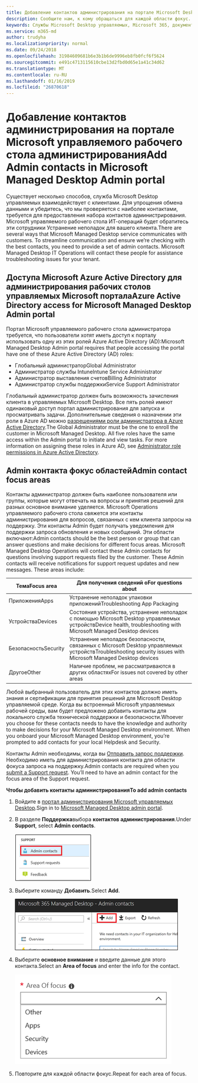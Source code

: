 ```yaml
---
title: Добавление контактов администрирования на портале Microsoft Desktop управляемых администрирования
description: Сообщите нам, к кому обращаться для каждой области фокус.
keywords: Службы Microsoft Desktop управляемых, Microsoft 365, документация
ms.service: m365-md
author: trudyha
ms.localizationpriority: normal
ms.date: 09/24/2018
ms.openlocfilehash: 31984609681b6e3b1b6de9996eb8fb0fcf6f5624
ms.sourcegitcommit: e491c4713115610cbe13d2fbd0d65e1a41c34d62
ms.translationtype: MT
ms.contentlocale: ru-RU
ms.lasthandoff: 01/16/2019
ms.locfileid: "26870618"
---
```

# <a name="add-admin-contacts-in-microsoft-managed-desktop-admin-portal"></a><span data-ttu-id="b7d6e-104">Добавление контактов администрирования на портале Microsoft управляемого рабочего стола администрирования</span><span class="sxs-lookup"><span data-stu-id="b7d6e-104">Add Admin contacts in Microsoft Managed Desktop Admin portal</span></span>

<span data-ttu-id="b7d6e-p101">Существует несколько способов, служба Microsoft Desktop управляемых взаимодействует с клиентами. Для упрощения обмена данными и убедитесь, что мы проверяется с наиболее контактами, требуется для предоставления набора контактов администрирования. Microsoft управляемого рабочего стола ИТ-операций будет обратитесь эти сотрудники Устранение неполадок для вашего клиента.</span><span class="sxs-lookup"><span data-stu-id="b7d6e-p101">There are several ways that Microsoft Managed Desktop service communicates with customers. To streamline communication and ensure we’re checking with the best contacts, you need to provide a set of admin contacts. Microsoft Managed Desktop IT Operations will contact these people for assistance troubleshooting issues for your tenant.</span></span> 

## <a name="azure-active-directory-access-for-microsoft-managed-desktop-admin-portal"></a><span data-ttu-id="b7d6e-108">Доступа Microsoft Azure Active Directory для администрирования рабочих столов управляемых Microsoft портала</span><span class="sxs-lookup"><span data-stu-id="b7d6e-108">Azure Active Directory access for Microsoft Managed Desktop Admin portal</span></span>

<span data-ttu-id="b7d6e-109">Портал Microsoft управляемого рабочего стола администратора требуется, что пользователи хотят иметь доступ к порталу использовать одну из этих ролей Azure Active Directory (AD):</span><span class="sxs-lookup"><span data-stu-id="b7d6e-109">Microsoft Managed Desktop Admin portal requires that people accessing the portal have one of these Azure Active Directory (AD) roles:</span></span>
- <span data-ttu-id="b7d6e-110">Глобальный администратор</span><span class="sxs-lookup"><span data-stu-id="b7d6e-110">Global Administrator</span></span>
- <span data-ttu-id="b7d6e-111">Администратор службы Intune</span><span class="sxs-lookup"><span data-stu-id="b7d6e-111">Intune Service Administrator</span></span>
- <span data-ttu-id="b7d6e-112">Администратор выставления счетов</span><span class="sxs-lookup"><span data-stu-id="b7d6e-112">Billing Administrator</span></span>
- <span data-ttu-id="b7d6e-113">Администратор службы поддержки</span><span class="sxs-lookup"><span data-stu-id="b7d6e-113">Service Support Administrator</span></span>

<span data-ttu-id="b7d6e-p102">Глобальный администратор должен быть возможность зачисления клиента в управляемых Microsoft Desktop.  Все пять ролей имеют одинаковый доступ портал администрирования для запуска и просматривать задачи.  Дополнительные сведения о назначении эти роли в Azure AD можно [разрешениями роли администратора в Azure Active Directory](https://docs.microsoft.com/azure/active-directory/users-groups-roles/directory-assign-admin-roles).</span><span class="sxs-lookup"><span data-stu-id="b7d6e-p102">The Global Administrator must be the one to enroll the customer in Microsoft Managed Desktop.  All five roles have the same access within the Admin portal to initiate and view tasks.  For more information on assigning these roles in Azure AD, see [Administrator role permissions in Azure Active Directory](https://docs.microsoft.com/azure/active-directory/users-groups-roles/directory-assign-admin-roles).</span></span> 

## <a name="admin-contact-focus-areas"></a><span data-ttu-id="b7d6e-117">Admin контакта фокус областей</span><span class="sxs-lookup"><span data-stu-id="b7d6e-117">Admin contact focus areas</span></span>

<span data-ttu-id="b7d6e-p103">Контакты администратор должен быть наиболее пользователя или группы, которые могут отвечать на вопросы и принятия решений для разных основное внимание уделяется.  Microsoft Operations управляемого рабочего стола свяжется эти контакты администрирования для вопросов, связанных с кем клиента запросы на поддержку.  Эти контакты Admin будет получать уведомления для поддержки запроса обновления и новых сообщений.  Эти области включают:</span><span class="sxs-lookup"><span data-stu-id="b7d6e-p103">Admin contacts should be the best person or group that can answer questions and make decisions for different focus areas.  Microsoft Managed Desktop Operations will contact these Admin contacts for questions involving support requests filed by the customer.  These Admin contacts will receive notifications for support request updates and new messages.  These areas include:</span></span>

<span data-ttu-id="b7d6e-122">Тема</span><span class="sxs-lookup"><span data-stu-id="b7d6e-122">Focus area</span></span> | <span data-ttu-id="b7d6e-123">Для получения сведений о</span><span class="sxs-lookup"><span data-stu-id="b7d6e-123">For questions about</span></span>
--- | ---
<span data-ttu-id="b7d6e-124">Приложения</span><span class="sxs-lookup"><span data-stu-id="b7d6e-124">Apps</span></span> | <span data-ttu-id="b7d6e-125">Устранение неполадок упаковки приложений</span><span class="sxs-lookup"><span data-stu-id="b7d6e-125">Troubleshooting App Packaging</span></span>
<span data-ttu-id="b7d6e-126">Устройства</span><span class="sxs-lookup"><span data-stu-id="b7d6e-126">Devices</span></span> | <span data-ttu-id="b7d6e-127">Состояния устройства, устранение неполадок с помощью Microsoft Desktop управляемых устройств</span><span class="sxs-lookup"><span data-stu-id="b7d6e-127">Device health, troubleshooting with Microsoft Managed Desktop devices</span></span>
<span data-ttu-id="b7d6e-128">Безопасность</span><span class="sxs-lookup"><span data-stu-id="b7d6e-128">Security</span></span> | <span data-ttu-id="b7d6e-129">Устранение неполадок безопасности, связанных с Microsoft Desktop управляемых устройств</span><span class="sxs-lookup"><span data-stu-id="b7d6e-129">Troubleshooting security issues with Microsoft Managed Desktop devices</span></span>
<span data-ttu-id="b7d6e-130">Другое</span><span class="sxs-lookup"><span data-stu-id="b7d6e-130">Other</span></span> | <span data-ttu-id="b7d6e-131">Наличие проблем, не рассматриваются в других областях</span><span class="sxs-lookup"><span data-stu-id="b7d6e-131">For issues not covered by other areas</span></span>

<span data-ttu-id="b7d6e-p104">Любой выбранный пользователь для этих контактов должно иметь знания и сертификации для принятия решений для Microsoft Desktop управляемой среде. Когда вы встроенный Microsoft управляемых рабочей среды, вам будет предложено добавить контакты для локального служба технической поддержки и безопасности.</span><span class="sxs-lookup"><span data-stu-id="b7d6e-p104">Whoever you choose for these contacts needs to have the knowledge and authority to make decisions for your Microsoft Managed Desktop environment. When you onboard your Microsoft Managed Desktop environment, you’re prompted to add contacts for your local Helpdesk and Security.</span></span> 

<span data-ttu-id="b7d6e-p105">Контакты Admin необходимы, когда вы [Отправить запрос поддержки](../working-with-managed-desktop/support.md). Необходимо иметь для администрирования контакта для области фокуса запроса на поддержку.</span><span class="sxs-lookup"><span data-stu-id="b7d6e-p105">Admin contacts are required when you [submit a Support request](../working-with-managed-desktop/support.md). You’ll need to have an admin contact for the focus area of the Support request.</span></span> 

<span data-ttu-id="b7d6e-136">**Чтобы добавить контакты администрирования**</span><span class="sxs-lookup"><span data-stu-id="b7d6e-136">**To add admin contacts**</span></span>

1.  <span data-ttu-id="b7d6e-137">Войдите в [портал администрирования Microsoft управляемых Desktop](http://aka.ms/mwaasportal).</span><span class="sxs-lookup"><span data-stu-id="b7d6e-137">Sign in to [Microsoft Managed Desktop admin portal](http://aka.ms/mwaasportal).</span></span> 

2.  <span data-ttu-id="b7d6e-138">В разделе **Поддержка**выбора **контактов администрирования**.</span><span class="sxs-lookup"><span data-stu-id="b7d6e-138">Under **Support**, select **Admin contacts**.</span></span> 

    ![Поддержка меню Admin контактов](images/admincontacts.png)

3. <span data-ttu-id="b7d6e-140">Выберите команду **Добавить**.</span><span class="sxs-lookup"><span data-stu-id="b7d6e-140">Select **Add**.</span></span>

    ![Администрирование портала кнопку Добавить](images/adminadd.png)

4.  <span data-ttu-id="b7d6e-142">Выберите **основное внимание** и введите данные для этого контакта.</span><span class="sxs-lookup"><span data-stu-id="b7d6e-142">Select an **Area of focus** and enter the info for the contact.</span></span> 

    ![Список области](images/areaoffocus.png)

5. <span data-ttu-id="b7d6e-144">Повторите для каждой области фокус.</span><span class="sxs-lookup"><span data-stu-id="b7d6e-144">Repeat for each area of focus.</span></span> 

